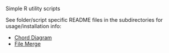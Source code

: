 Simple R utility scripts

See folder/script specific README files in the subdirectories for usage/installation info:
* [Chord Diagram](./chord_diagram/README.md)
* [File Merge](./file_merge/README.md)
